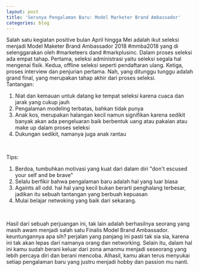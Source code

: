 ```yaml
---
layout: post
title: 'Serunya Pengalaman Baru: Model Marketer Brand Ambassador'
categories: blog
---
```


Salah satu kegiatan positive bulan April hingga Mei adalah ikut seleksi menjadi Model Maketer Brand Ambassador 2018 #mmba2018
yang di selenggarakan oleh #marketeers dand #markplusinc. Dalam proses seleksi ada empat tahap. Pertama, seleksi administrasi yaitu seleksi segala hal mengenai fisik. 
Kedua, offline seleksi seperti pendaftaran ulang. Ketiga, proses interview dan penjurian pertama. Nah, yang ditunggu tunggu adalah grand final, yang merupakan
tahap akhir dari proses seleksi. 
 <br/>
Tantangan:
1. Niat dan kemauan untuk datang ke tempat seleksi karena cuaca dan jarak yang cukup jauh
2. Pengalaman modeling terbatas, bahkan tidak punya
3. Anak kos, merupakan halangan kecil namun signifikan karena sedikit banyak akan ada pengeluaran baik berbentuk uang atau pakaian atau 
make up dalam proses seleksi
4. Dukungan sedikit, namanya juga anak rantau

 <br/>
 
Tips:
1. Berdoa, tumbuhkan motivasi yang kuat dari dalam diri "don't escused your self and be brave"
2. Selalu berfikir bahwa pengalaman baru adalah hal yang luar biasa
3. Againts all odd. hal hal yang kecil bukan berarti penghalang terbesar, jadikan itu sebuah tantangan yang berbuah kepuasan
4. Mulai belajar netwoking yang baik dari sekarang. 

<br/>

Hasil dari sebuah perjuangan ini, tak lain adalah berhasilnya seorang yang masih awam menjadi salah satu Finalis Model Brand Ambassador.
keuntungannya apa sih? perjalan yang panjang ini pasti tak sia sia, karena ini tak akan lepas  dari namanya orang dan networking. 
Selain itu, dalam hal ini kamu sudah berani keluar dari zona amanmu menjadi seseorang yang lebih percaya diri dan berani mencoba. Alhasil, 
kamu akan terus menyukai setiap pengalaman baru yang justru menjadi hobby dan passion mu nanti. 

